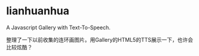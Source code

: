 # lianhuanhua
A Javascript Gallery with Text-To-Speech.

整理了一下以前收集的连环画图片。用Gallery的HTML5的TTS展示一下，也许会比较炫酷？